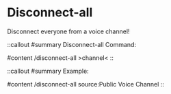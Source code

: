 # Disconnect-all

Disconnect everyone from a voice channel!

::callout
#summary
Disconnect-all Command:

#content
/disconnect-all >channel<
::

::callout
#summary
Example:

#content
/disconnect-all source:Public Voice Channel
::